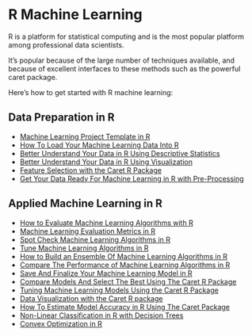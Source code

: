 # R Machine Learning

R is a platform for statistical computing and is the most popular platform among professional data scientists.

It’s popular because of the large number of techniques available, and because of excellent interfaces to these methods such as the powerful caret package.

Here’s how to get started with R machine learning:

## Data Preparation in R
* [Machine Learning Project Template in R](https://github.com/khanhnamle1994/applied-machine-learning/blob/master/Machine-Learning-R/ml_project_template_in_R.Rmd)
* [How To Load Your Machine Learning Data Into R](https://github.com/khanhnamle1994/applied-machine-learning/blob/master/Machine-Learning-R/load_ml_data_into_r.Rmd)
* [Better Understand Your Data in R Using Descriptive Statistics](https://github.com/khanhnamle1994/applied-machine-learning/blob/master/Machine-Learning-R/understand_data_in_R_descriptive_statistics.Rmd)
* [Better Understand Your Data in R Using Visualization](https://github.com/khanhnamle1994/applied-machine-learning/blob/master/Machine-Learning-R/understand_data_in_R_visualization.Rmd)
* [Feature Selection with the Caret R Package](https://github.com/khanhnamle1994/applied-machine-learning/blob/master/Machine-Learning-R/feature_selection_with_caret_r_package.Rmd)
* [Get Your Data Ready For Machine Learning in R with Pre-Processing](https://github.com/khanhnamle1994/applied-machine-learning/blob/master/Machine-Learning-R/get_data_ready_for_ml_in_R_pre_processing.Rmd)

## Applied Machine Learning in R
* [How to Evaluate Machine Learning Algorithms with R](https://github.com/khanhnamle1994/applied-machine-learning/blob/master/Machine-Learning-R/evaluate_ml_algorithms_with_R.Rmd)
* [Machine Learning Evaluation Metrics in R](https://github.com/khanhnamle1994/applied-machine-learning/blob/master/Machine-Learning-R/ml_evaluation_metrics.Rmd)
* [Spot Check Machine Learning Algorithms in R](https://github.com/khanhnamle1994/applied-machine-learning/blob/master/Machine-Learning-R/spot_check_ml_algorithms_in_R.Rmd)
* [Tune Machine Learning Algorithms in R](https://github.com/khanhnamle1994/applied-machine-learning/blob/master/Machine-Learning-R/tune_ml_algorithms_in_R.Rmd)
* [How to Build an Ensemble Of Machine Learning Algorithms in R](https://github.com/khanhnamle1994/applied-machine-learning/blob/master/Machine-Learning-R/build_an_ensemble_of_ml_algorithms_in_R.Rmd)
* [Compare The Performance of Machine Learning Algorithms in R](https://github.com/khanhnamle1994/applied-machine-learning/blob/master/Machine-Learning-R/compare_performance_ml_algorithms_in_R.Rmd)
* [Save And Finalize Your Machine Learning Model in R](https://github.com/khanhnamle1994/applied-machine-learning/blob/master/Machine-Learning-R/save_and_finalize_ml_model_in_R.Rmd)
* [Compare Models And Select The Best Using The Caret R Package](https://github.com/khanhnamle1994/applied-machine-learning/blob/master/Machine-Learning-R/compare_models_and_select_the_best_using_the_Caret_R_package.Rmd)
* [Tuning Machine Learning Models Using the Caret R Package](https://github.com/khanhnamle1994/applied-machine-learning/blob/master/Machine-Learning-R/tuning_ml_models_using_the_Caret_R_package.Rmd)
* [Data Visualization with the Caret R package](https://github.com/khanhnamle1994/applied-machine-learning/blob/master/Machine-Learning-R/data_visualization_with_the_Caret_R_package.Rmd)
* [How To Estimate Model Accuracy in R Using The Caret Package](https://github.com/khanhnamle1994/applied-machine-learning/blob/master/Machine-Learning-R/how_to_estimate_model_accuracy_in_R_using_Caret_package.Rmd)
* [Non-Linear Classification in R with Decision Trees](https://github.com/khanhnamle1994/applied-machine-learning/blob/master/Machine-Learning-R/non_linear_classification_in_R_with_decision_trees.Rmd)
* [Convex Optimization in R](https://github.com/khanhnamle1994/applied-machine-learning/blob/master/Machine-Learning-R/convex_optimization_in_R.Rmd)
